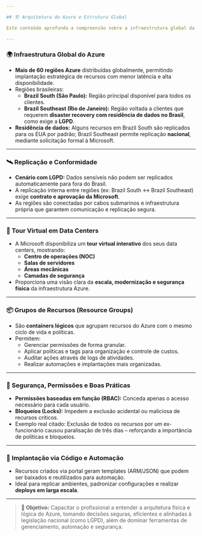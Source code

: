 ```yaml
---

## 🏗️ Arquitetura do Azure e Estrutura Global

Este conteúdo aprofunda a compreensão sobre a infraestrutura global da Microsoft Azure, abordando **regiões, zonas de disponibilidade, replicação de dados, criação de grupos de recursos**, e aspectos fundamentais para **residência de dados, governança e segurança**.

---
```


### 🌍 Infraestrutura Global do Azure

- **Mais de 60 regiões Azure** distribuídas globalmente, permitindo implantação estratégica de recursos com menor latência e alta disponibilidade.
- Regiões brasileiras:
  - **Brazil South (São Paulo):** Região principal disponível para todos os clientes.
  - **Brazil Southeast (Rio de Janeiro):** Região voltada a clientes que requerem **disaster recovery com residência de dados no Brasil**, como exige a **LGPD**.
- **Residência de dados:** Alguns recursos em Brazil South são replicados para os EUA por padrão; Brazil Southeast permite replicação **nacional**, mediante solicitação formal à Microsoft.

---

### 🛰️ Replicação e Conformidade

- **Cenário com LGPD:** Dados sensíveis não podem ser replicados automaticamente para fora do Brasil.
- A replicação interna entre regiões (ex: Brazil South ↔ Brazil Southeast) exige **contrato e aprovação da Microsoft**.
- As regiões são conectadas por cabos submarinos e infraestrutura própria que garantem comunicação e replicação segura.

---

### 🏢 Tour Virtual em Data Centers

- A Microsoft disponibiliza um **tour virtual interativo** dos seus data centers, mostrando:
  - **Centro de operações (NOC)**
  - **Salas de servidores**
  - **Áreas mecânicas**
  - **Camadas de segurança**
- Proporciona uma visão clara da **escala, modernização e segurança física** da infraestrutura Azure.

---

### 📦 Grupos de Recursos (Resource Groups)

- São **containers lógicos** que agrupam recursos do Azure com o mesmo ciclo de vida e políticas.
- Permitem:
  - Gerenciar permissões de forma granular.
  - Aplicar políticas e tags para organização e controle de custos.
  - Auditar ações através de logs de atividades.
  - Realizar automações e implantações mais organizadas.

---

### 🔐 Segurança, Permissões e Boas Práticas

- **Permissões baseadas em função (RBAC):** Conceda apenas o acesso necessário para cada usuário.
- **Bloqueios (Locks):** Impedem a exclusão acidental ou maliciosa de recursos críticos.
- Exemplo real citado: Exclusão de todos os recursos por um ex-funcionário causou paralisação de três dias – reforçando a importância de políticas e bloqueios.

---

### 🧠 Implantação via Código e Automação

- Recursos criados via portal geram templates (ARM/JSON) que podem ser baixados e reutilizados para automação.
- Ideal para replicar ambientes, padronizar configurações e realizar **deploys em larga escala**.

---

> **🎯 Objetivo:** Capacitar o profissional a entender a arquitetura física e lógica do Azure, tomando decisões seguras, eficientes e alinhadas à legislação nacional (como LGPD), além de dominar ferramentas de gerenciamento, automação e segurança.
